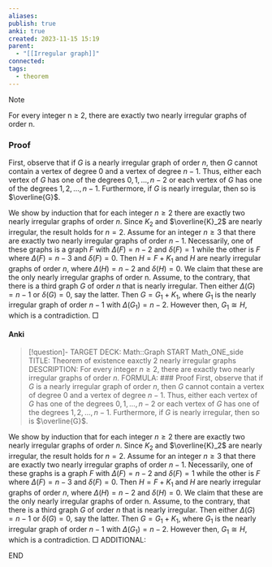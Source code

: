 ```yaml
---
aliases: 
publish: true
anki: true
created: 2023-11-15 15:19
parent:
  - "[[Irregular graph]]"
connected: 
tags:
  - theorem
---
```


> [!note] 
For every integer n ≥ 2, there are exactly two nearly irregular graphs of order n.


### Proof
First, observe that if $G$ is a nearly irregular graph of order $n$, then $G$ cannot contain a vertex of degree $0$ and a vertex of degree $n - 1$. Thus, either each vertex of $G$ has one of the degrees $0, 1, \ldots, n - 2$ or each vertex of $G$ has one of the degrees $1, 2, \ldots, n - 1$. Furthermore, if $G$ is nearly irregular, then so is $\overline{G}$.

We show by induction that for each integer $n \geq 2$ there are exactly two nearly irregular graphs of order $n$. Since $K_2$ and $\overline{K}_2$ are nearly irregular, the result holds for $n = 2$. Assume for an integer $n \geq 3$ that there are exactly two nearly irregular graphs of order $n - 1$. Necessarily, one of these graphs is a graph $F$ with $\Delta(F) = n - 2$ and $\delta(F) = 1$ while the other is $F$ where $\Delta(F) = n - 3$ and $\delta(F) = 0$. Then $H = F + K_1$ and $H$ are nearly irregular graphs of order $n$, where $\Delta(H) = n - 2$ and $\delta(H) = 0$. We claim that these are the only nearly irregular graphs of order n. Assume, to the contrary, that there is a third graph $G$ of order $n$ that is nearly irregular. Then either $\Delta(G) = n - 1$ or $\delta(G) = 0$, say the latter. Then $G = G_1 + K_1$, where $G_1$ is the nearly irregular graph of order $n - 1$ with $\Delta(G_1) = n - 2$. However then, $G_1 \cong H$, which is a contradiction. □

#### Anki
> [!question]-
TARGET DECK: Math::Graph
START
Math_ONE_side
TITLE: Theorem of existence eaxctly 2 nearly irregular graphs
DESCRIPTION: For every integer $n ≥ 2$, there are exactly two nearly irregular graphs of order $n$.
FORMULA: ### Proof
First, observe that if $G$ is a nearly irregular graph of order $n$, then $G$ cannot contain a vertex of degree $0$ and a vertex of degree $n - 1$. Thus, either each vertex of $G$ has one of the degrees $0, 1, \ldots, n - 2$ or each vertex of $G$ has one of the degrees $1, 2, \ldots, n - 1$. Furthermore, if $G$ is nearly irregular, then so is $\overline{G}$.

We show by induction that for each integer $n \geq 2$ there are exactly two nearly irregular graphs of order $n$. Since $K_2$ and $\overline{K}_2$ are nearly irregular, the result holds for $n = 2$. Assume for an integer $n \geq 3$ that there are exactly two nearly irregular graphs of order $n - 1$. Necessarily, one of these graphs is a graph $F$ with $\Delta(F) = n - 2$ and $\delta(F) = 1$ while the other is $F$ where $\Delta(F) = n - 3$ and $\delta(F) = 0$. Then $H = F + K_1$ and $H$ are nearly irregular graphs of order $n$, where $\Delta(H) = n - 2$ and $\delta(H) = 0$. We claim that these are the only nearly irregular graphs of order n. Assume, to the contrary, that there is a third graph $G$ of order $n$ that is nearly irregular. Then either $\Delta(G) = n - 1$ or $\delta(G) = 0$, say the latter. Then $G = G_1 + K_1$, where $G_1$ is the nearly irregular graph of order $n - 1$ with $\Delta(G_1) = n - 2$. However then, $G_1 \cong H$, which is a contradiction. □
ADDITIONAL:
<!--ID: 1706032218641-->
END







